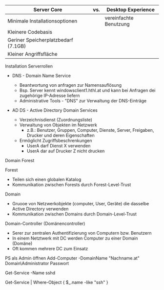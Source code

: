 | Server Core                         | vs. | Desktop Experience     |
| ----------------------------------- | --- | ---------------------- |
| Minimale Installationsoptionen      |     | vereinfachte Benutzung | 
| Kleinere Codebasis                  |     |                        |
| Geriner Speicherplatzbedarf (7.1GB) |     |                        |
| Kleiner Angriffsfläche              |     |                        |

Installation Serverrollen

+ DNS - Domain Name Service
	+ Beantwortung von anfragen zur Namensauflösung
	+ Bsp. Server kennt windowsclient1.hthl.at und kann bei Anfragen dei zugehörige IP-Adresse liefern
	+ Administrative Tools - "DNS" zur Verwaltung der DNS-Einträge

+ AD DS - Active Directory Domain Services
	+ Verzeichnisdienst (Zuordnungsliste)
	+ Verwaltung von Objekten im Netzwerk
		+ z.B.: Benutzer, Gruppen, Computer, Dienste, Server, Freigaben, Drucker und deren Eigenschaften
	+ Ermöglicht Zugriffsbeschrenkungen
		+ UserA darf Dienst X verwenden
		+ UserA dar auf Drucker Z nicht drucken


Domain Forest

Forest
+ Teilen sich einen globalen Katalog
+ Kommunikation zwischen Forests durch Forest-Level-Trust

Domain
+ Gruooe von Netzwerkobjekte (computer, User, Geräte) die dasselbe Active Directory verwenden
+ Kommunikation zwischen Domains durch Domain-Level-Trust

Domain-Controller (Domänencontroller)
+ Serer zur zentralen Authentifizierung von Computern bzw. Benutzern
+ In einem Netztwerk mit DC werden Computer zu einer Domain (Domäne)
+ Oft kommen mehrere DC zum Einsatz



PS als Admin öffnen
Add-Computer -DomainName "Nachname.at"
	Domain\\Administrator
	Passwort


Get-Service -Name sshd

Get-Service | Where-Object { $\_.name -like "ssh" }